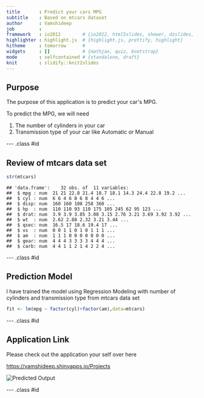 ```yaml
---
title       : Predict your cars MPG
subtitle    : Based on mtcars dataset
author      : Vamshideep
job         : 
framework   : io2012        # {io2012, html5slides, shower, dzslides, ...}
highlighter : highlight.js  # {highlight.js, prettify, highlight}
hitheme     : tomorrow      # 
widgets     : []            # {mathjax, quiz, bootstrap}
mode        : selfcontained # {standalone, draft}
knit        : slidify::knit2slides
---
```


## Purpose

The purpose of this application is to predict your car's MPG.

To predict the MPG, we will need 
1. The number of cylinders in your car 
2. Transmission type of your car like Automatic or Manual

--- .class #id 

## Review of mtcars data set


```r
str(mtcars)
```

```
## 'data.frame':	32 obs. of  11 variables:
##  $ mpg : num  21 21 22.8 21.4 18.7 18.1 14.3 24.4 22.8 19.2 ...
##  $ cyl : num  6 6 4 6 8 6 8 4 4 6 ...
##  $ disp: num  160 160 108 258 360 ...
##  $ hp  : num  110 110 93 110 175 105 245 62 95 123 ...
##  $ drat: num  3.9 3.9 3.85 3.08 3.15 2.76 3.21 3.69 3.92 3.92 ...
##  $ wt  : num  2.62 2.88 2.32 3.21 3.44 ...
##  $ qsec: num  16.5 17 18.6 19.4 17 ...
##  $ vs  : num  0 0 1 1 0 1 0 1 1 1 ...
##  $ am  : num  1 1 1 0 0 0 0 0 0 0 ...
##  $ gear: num  4 4 4 3 3 3 3 4 4 4 ...
##  $ carb: num  4 4 1 1 2 1 4 2 2 4 ...
```

--- .class #id 

## Prediction Model

I have trained the model using Regression Modeling with number of cylinders and transmission type from mtcars data set


```r
fit <- lm(mpg ~ factor(cyl)+factor(am),data=mtcars)
```

--- .class #id 

## Application Link

Please check out the application your self over here

https://vamshideep.shinyapps.io/Projects

<img src="C:/Users/vdeversh/Downloads/CourseEra/DataProducts/Projects/predictMPG/assets/img/Capture.PNG" alt="Predicted Output">

--- .class #id
